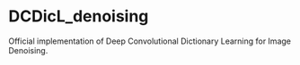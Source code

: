 # DCDicL_denoising
Official implementation of Deep Convolutional Dictionary Learning for Image Denoising.
